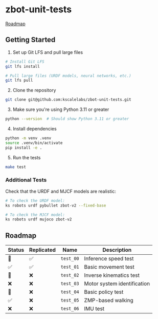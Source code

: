 # zbot-unit-tests

[Roadmap](https://github.com/orgs/kscalelabs/projects/20/views/1)

## Getting Started

1. Set up Git LFS and pull large files

```bash
# Install Git LFS
git lfs install

# Pull large files (URDF models, neural networks, etc.)
git lfs pull
```

2. Clone the repository

```bash
git clone git@github.com:kscalelabs/zbot-unit-tests.git
```

3. Make sure you're using Python 3.11 or greater

```bash
python --version  # Should show Python 3.11 or greater
```

4. Install dependencies

```bash
python -m venv .venv
source .venv/bin/activate
pip install -e .
```

5. Run the tests

```bash
make test
```

### Additional Tests

Check that the URDF and MJCF models are realistic:

```bash
# To check the URDF model:
ks robots urdf pybullet zbot-v2 --fixed-base

# To check the MJCF model:
ks robots urdf mujoco zbot-v2
```

## Roadmap

| Status | Replicated | Name      | Description                 |
| ------ | ---------- | --------- | --------------------------- |
| 🚧     | ✅         | `test_00` | Inference speed test        |
| ✅     | ✅         | `test_01` | Basic movement test         |
| 🚧     | ❌         | `test_02` | Inverse kinematics test     |
| ❌     | ❌         | `test_03` | Motor system identification |
| 🚧     | ❌         | `test_04` | Basic policy test           |
| ✅     | ❌         | `test_05` | ZMP-based walking           |
| ❌     | ❌         | `test_06` | IMU test                    |

